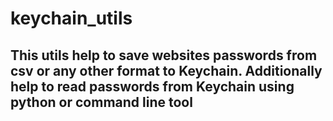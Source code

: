 # keychain_utils

## This utils help to save websites passwords from csv or any other format to Keychain. Additionally help to read passwords from Keychain using python or command line tool
